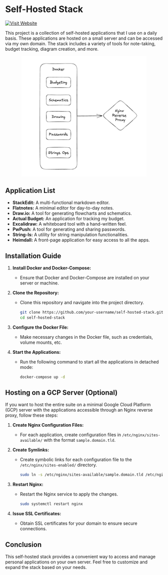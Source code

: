 # Self-Hosted Stack
[![Visit Website](https://img.shields.io/badge/Visit-Website-green.svg)](https://heimdall.hsay.in)

This project is a collection of self-hosted applications that I use on a daily basis. These applications are hosted on a small server and can be accessed via my own domain. The stack includes a variety of tools for note-taking, budget tracking, diagram creation, and more.

<p align="center">
  <img src="image.png" alt="Architecture" width="400">
</p>



## Application List

- **StackEdit:** A multi-functional markdown editor.
- **Flatnotes:** A minimal editor for day-to-day notes.
- **Draw.io:** A tool for generating flowcharts and schematics.
- **Actual Budget:** An application for tracking my budget.
- **Excalidraw:** A whiteboard tool with a hand-written feel.
- **PwPush:** A tool for generating and sharing passwords.
- **String-Is:** A utility for string manipulation functionalities.
- **Heimdall:** A front-page application for easy access to all the apps.

## Installation Guide

1. **Install Docker and Docker-Compose:**
   - Ensure that Docker and Docker-Compose are installed on your server or machine.

2. **Clone the Repository:**
   - Clone this repository and navigate into the project directory.
     ```bash
     git clone https://github.com/your-username/self-hosted-stack.git
     cd self-hosted-stack
     ```

3. **Configure the Docker File:**
   - Make necessary changes in the Docker file, such as credentials, volume mounts, etc.

4. **Start the Applications:**
   - Run the following command to start all the applications in detached mode:
     ```bash
     docker-compose up -d
     ```

## Hosting on a GCP Server (Optional)

If you want to host the entire suite on a minimal Google Cloud Platform (GCP) server with the applications accessible through an Nginx reverse proxy, follow these steps:

1. **Create Nginx Configuration Files:**
   - For each application, create configuration files in `/etc/nginx/sites-available/` with the format `sample.domain.tld`.

2. **Create Symlinks:**
   - Create symbolic links for each configuration file to the `/etc/nginx/sites-enabled/` directory.
     ```bash
     sudo ln -s /etc/nginx/sites-available/sample.domain.tld /etc/nginx/sites-enabled/
     ```

3. **Restart Nginx:**
   - Restart the Nginx service to apply the changes.
     ```bash
     sudo systemctl restart nginx
     ```

4. **Issue SSL Certificates:**
   - Obtain SSL certificates for your domain to ensure secure connections.

## Conclusion

This self-hosted stack provides a convenient way to access and manage personal applications on your own server. Feel free to customize and expand the stack based on your needs.